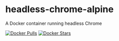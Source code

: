 # headless-chrome-alpine
A Docker container running headless Chrome

[![Docker Pulls](https://img.shields.io/docker/pulls/westy92/headless-chrome-alpine.svg)](https://hub.docker.com/r/westy92/headless-chrome-alpine/)
[![Docker Stars](https://img.shields.io/docker/stars/westy92/headless-chrome-alpine.svg)](https://hub.docker.com/r/westy92/headless-chrome-alpine/)

